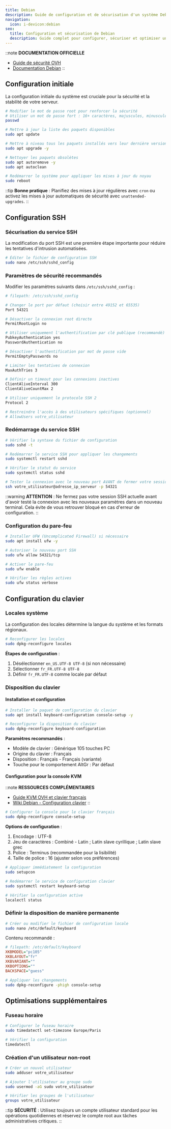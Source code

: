 ```yaml
---
title: Debian
description: Guide de configuration et de sécurisation d'un système Debian
navigation:
  icon: i-devicon:debian
seo:
  title: Configuration et sécurisation de Debian
  description: Guide complet pour configurer, sécuriser et optimiser un système Debian
---
```


::note
**DOCUMENTATION OFFICIELLE**
- [Guide de sécurité OVH](https://help.ovhcloud.com/csm/fr-vps-security-tips?id=kb_article_view&sysparm_article=KB0047708)
- [Documentation Debian](https://www.debian.org/doc/)
::

## Configuration initiale

La configuration initiale du système est cruciale pour la sécurité et la stabilité de votre serveur.

```bash
# Modifier le mot de passe root pour renforcer la sécurité
# Utiliser un mot de passe fort : 16+ caractères, majuscules, minuscules, chiffres et symboles
passwd

# Mettre à jour la liste des paquets disponibles
sudo apt update

# Mettre à niveau tous les paquets installés vers leur dernière version
sudo apt upgrade -y

# Nettoyer les paquets obsolètes
sudo apt autoremove -y
sudo apt autoclean

# Redémarrer le système pour appliquer les mises à jour du noyau
sudo reboot
```

::tip
**Bonne pratique** : Planifiez des mises à jour régulières avec `cron` ou activez les mises à jour automatiques de sécurité avec `unattended-upgrades`.
::

## Configuration SSH

### Sécurisation du service SSH

La modification du port SSH est une première étape importante pour réduire les tentatives d'intrusion automatisées.

```bash
# Éditer le fichier de configuration SSH
sudo nano /etc/ssh/sshd_config
```

### Paramètres de sécurité recommandés

Modifier les paramètres suivants dans `/etc/ssh/sshd_config` :

```bash
# filepath: /etc/ssh/sshd_config

# Changer le port par défaut (choisir entre 49152 et 65535)
Port 54321

# Désactiver la connexion root directe
PermitRootLogin no

# Utiliser uniquement l'authentification par clé publique (recommandé)
PubkeyAuthentication yes
PasswordAuthentication no

# Désactiver l'authentification par mot de passe vide
PermitEmptyPasswords no

# Limiter les tentatives de connexion
MaxAuthTries 3

# Définir un timeout pour les connexions inactives
ClientAliveInterval 300
ClientAliveCountMax 2

# Utiliser uniquement le protocole SSH 2
Protocol 2

# Restreindre l'accès à des utilisateurs spécifiques (optionnel)
# AllowUsers votre_utilisateur
```

### Redémarrage du service SSH

```bash
# Vérifier la syntaxe du fichier de configuration
sudo sshd -t

# Redémarrer le service SSH pour appliquer les changements
sudo systemctl restart sshd

# Vérifier le statut du service
sudo systemctl status sshd

# Tester la connexion avec le nouveau port AVANT de fermer votre session actuelle
ssh votre_utilisateur@adresse_ip_serveur -p 54321
```

::warning
**ATTENTION** : Ne fermez pas votre session SSH actuelle avant d'avoir testé la connexion avec les nouveaux paramètres dans un nouveau terminal. Cela évite de vous retrouver bloqué en cas d'erreur de configuration.
::

### Configuration du pare-feu

```bash
# Installer UFW (Uncomplicated Firewall) si nécessaire
sudo apt install ufw -y

# Autoriser le nouveau port SSH
sudo ufw allow 54321/tcp

# Activer le pare-feu
sudo ufw enable

# Vérifier les règles actives
sudo ufw status verbose
```

## Configuration du clavier

### Locales système

La configuration des locales détermine la langue du système et les formats régionaux.

```bash
# Reconfigurer les locales
sudo dpkg-reconfigure locales
```

**Étapes de configuration** :
1. Désélectionner `en_US.UTF-8 UTF-8` (si non nécessaire)
2. Sélectionner `fr_FR.UTF-8 UTF-8`
3. Définir `fr_FR.UTF-8` comme locale par défaut

### Disposition du clavier

#### Installation et configuration

```bash
# Installer le paquet de configuration du clavier
sudo apt install keyboard-configuration console-setup -y

# Reconfigurer la disposition du clavier
sudo dpkg-reconfigure keyboard-configuration
```

**Paramètres recommandés** :
- Modèle de clavier : Générique 105 touches PC
- Origine du clavier : Français
- Disposition : Français - Français (variante)
- Touche pour le comportement AltGr : Par défaut

#### Configuration pour la console KVM

::note
**RESSOURCES COMPLÉMENTAIRES**
- [Guide KVM OVH et clavier français](https://libremaster.com/comment-utiliser-le-kvm-dun-vps-ovh-et-configurer-le-clavier-en-francais-sur-debian/)
- [Wiki Debian - Configuration clavier](https://wiki.debian.org/fr/Keyboard)
::

```bash
# Configurer la console pour le clavier français
sudo dpkg-reconfigure console-setup
```

**Options de configuration** :
1. Encodage : UTF-8
2. Jeu de caractères : Combiné - Latin ; Latin slave cyrillique ; Latin slave grec
3. Police : Terminus (recommandée pour la lisibilité)
4. Taille de police : 16 (ajuster selon vos préférences)

```bash
# Appliquer immédiatement la configuration
sudo setupcon

# Redémarrer le service de configuration clavier
sudo systemctl restart keyboard-setup

# Vérifier la configuration active
localectl status
```

### Définir la disposition de manière permanente

```bash
# Créer ou modifier le fichier de configuration locale
sudo nano /etc/default/keyboard
```

Contenu recommandé :

```ini
# filepath: /etc/default/keyboard
XKBMODEL="pc105"
XKBLAYOUT="fr"
XKBVARIANT=""
XKBOPTIONS=""
BACKSPACE="guess"
```

```bash
# Appliquer les changements
sudo dpkg-reconfigure -phigh console-setup
```

## Optimisations supplémentaires

### Fuseau horaire

```bash
# Configurer le fuseau horaire
sudo timedatectl set-timezone Europe/Paris

# Vérifier la configuration
timedatectl
```

### Création d'un utilisateur non-root

```bash
# Créer un nouvel utilisateur
sudo adduser votre_utilisateur

# Ajouter l'utilisateur au groupe sudo
sudo usermod -aG sudo votre_utilisateur

# Vérifier les groupes de l'utilisateur
groups votre_utilisateur
```

::tip
**SÉCURITÉ** : Utilisez toujours un compte utilisateur standard pour les opérations quotidiennes et réservez le compte root aux tâches administratives critiques.
::
